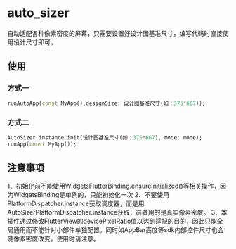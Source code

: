 # auto_sizer

自动适配各种像素密度的屏幕，只需要设置好设计图基准尺寸，编写代码时直接使用设计尺寸即可。

## 使用
### 方式一
```dart
runAutoApp(const MyApp(),designSize: 设计图基准尺寸(如：375*667));
```
### 方式二
```dart
AutoSizer.instance.init(设计图基准尺寸(如：375*667), mode: mode);
runApp(const MyApp());
```
## 注意事项
1、初始化前不能使用WidgetsFlutterBinding.ensureInitialized()等相关操作，因为WidgetsBinding是单例的，只能初始化一次
2、不要使用PlatformDispatcher.instance获取调度器，而是用AutoSizerPlatformDispatcher.instance获取，前者用的是真实像素密度。
3、本插件通过修改FlutterView的devicePixelRatio值以达到适配的目的，因此只能全局通用而不能针对小部件单独配置。同时如AppBar高度等sdk内部控件尺寸也会随像素密度改变，使用时请注意。

